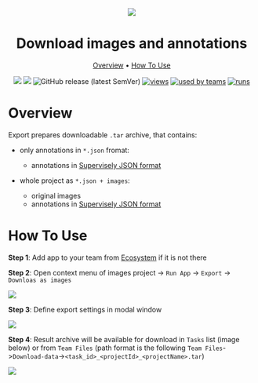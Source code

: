<div align="center" markdown>
<img src="https://i.imgur.com/"/>

# Download images and annotations

<p align="center">
  <a href="#Overview">Overview</a> •
  <a href="#How-To-Use">How To Use</a>
</p>


[![](https://img.shields.io/badge/supervisely-ecosystem-brightgreen)](https://ecosystem.supervise.ly/apps/supervisely-ecosystem/download_as_supervisely)
[![](https://img.shields.io/badge/slack-chat-green.svg?logo=slack)](https://supervise.ly/slack)
![GitHub release (latest SemVer)](https://img.shields.io/github/v/release/supervisely-ecosystem/download_as_supervisely)
[![views](https://app.supervise.ly/public/api/v3/ecosystem.counters?repo=supervisely-ecosystem/download_as_supervisely&counter=views&label=views)](https://supervise.ly)
[![used by teams](https://app.supervise.ly/public/api/v3/ecosystem.counters?repo=supervisely-ecosystem/download_as_supervisely&counter=downloads&label=used%20by%20teams)](https://supervise.ly)
[![runs](https://app.supervise.ly/public/api/v3/ecosystem.counters?repo=supervisely-ecosystem/download_as_supervisely&counter=runs&label=runs)](https://supervise.ly)

</div>

# Overview

Export prepares downloadable `.tar` archive, that contains:
- only annotations in `*.json` fromat:
  - annotations in [Supervisely JSON format](https://docs.supervise.ly/data-organization/00_ann_format_navi)

- whole project as `*.json + images`:
  - original images
  - annotations in [Supervisely JSON format](https://docs.supervise.ly/data-organization/00_ann_format_navi)

# How To Use
**Step 1**: Add app to your team from [Ecosystem](https://app.supervise.ly/apps/ecosystem/export-as-masks) if it is not there

    
**Step 2**: Open context menu of images project -> `Run App` -> `Export` -> `Downloas as images` 

<img src="https://i.imgur.com/DM36rU3.png"/>

**Step 3**: Define export settings in modal window

<img src="https://i.imgur.com/0ZhbOjx.png">

**Step 4**: Result archive will be available for download in `Tasks` list (image below) or from `Team Files` (path format is the following `Team Files`->`Download-data`->`<task_id>_<projectId>_<projectName>.tar`)

<img src="https://i.imgur.com/GIrpEUZ.png">
